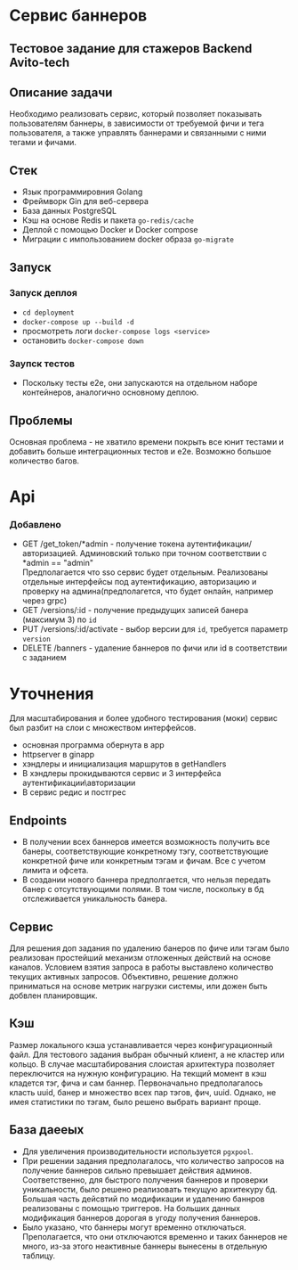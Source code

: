 # Сервис баннеров
## Тестовое задание для стажеров Backend Avito-tech

## Описание задачи
Необходимо реализовать сервис, который позволяет показывать пользователям баннеры, в зависимости от требуемой фичи и тега
пользователя, а также управлять баннерами и связанными с ними тегами и фичами.

## Стек
- Язык программировния Golang
- Фреймворк Gin для веб-сервера
- База данных PostgreSQL
- Кэш на основе Redis и пакета `go-redis/cache`
- Деплой с помощью Docker и Docker compose
- Миграции с импользованием docker образа `go-migrate`

## Запуск
### Запуск деплоя
- `cd deployment`
- `docker-compose up --build -d`
- просмотреть логи `docker-compose logs <service>`
- остановить `docker-compose down`
### Заупск тестов 
- Поскольку тесты e2e, они запускаются на отдельном наборе контейнеров, аналогично основному деплою.

## Проблемы
Основная проблема - не хватило времени покрыть все юнит тестами и добавить больше интеграционных тестов и e2e. Возможно большое количество багов.

# Api

### Добавлено

- GET /get_token/*admin - получение токена аутентификации/авторизацией. Админовский только при точном соответствии с *admin == "admin"  
Предполагается что sso сервис будет отдельным. Реализованы отдельные интерфейсы под аутентификацию, авторизацию и проверку на админа(предполагется, что будет онлайн, например через grpc)
- GET /versions/:id - получение предыдущих записей банера (максимум 3) по `id`
- PUT /versions/:id/activate - выбор версии для `id`, требуется параметр `version`
- DELETE /banners - удаление баннеров по фичи или id в соответствии с заданием

# Уточнения
Для масштабирования и более удобного тестирования (моки) сервис был разбит на слои с множеством интерфейсов.
- основная программа обернута в app
- httpserver в ginapp
- хэндлеры и инициализация маршрутов в getHandlers
- В хэндлеры прокидываются сервис и 3 интерфейса аутентификации\авторизации
- В сервис редис и постгрес

## Endpoints
- В получении всех баннеров имеется возможность получить все банеры, соответствующие конкретному тэгу, соответствующие конкретной фиче или конкретным тэгам и фичам. Все с учетом лимита и офсета. 
- В создании нового баннера предполгается, что нельзя передать банер с отсутствующими полями. В том числе, поскольку в бд отслеживается уникальность банера.

## Сервис
Для решения доп задания по удалению банеров по фиче или тэгам было реализован простейший механизм отложенных действий на основе каналов. Условием взятия запроса в работы выставлено количество текущих
активных запросов. Объективно, решение должно приниматься на основе метрик нагрузки системы, или дожен быть добвлен планировщик. 

## Кэш 
Размер локального кэша устанавливается через конфигурационный файл. Для тестового задания выбран обычный клиент, а не кластер или кольцо. В случае масштабирования слоистая архитектура позволяет переключится
на нужную конфигурацию. На текщий момент в кэш кладется тэг, фича и сам баннер. Первоначально предполагалось класть uuid, банер и множество всех пар тэгов, фич, uuid. Однако, не имея статистики по тэгам, было решено выбрать вариант проще.

## База даееых
- Для увеличения производительности используется `pgxpool`. 
- При решении задания предполагалось, что количество запросов на получение баннеров сильно превышает действия админов. Соответственно, для быстрого получения баннеров и
проверки уникальности, было решено реализовать текущую архитекуру бд. Большая часть дейсвтий по модификации и удалению баннров реализованы с помощью триггеров. На больших данных модификация баннеров дорогая в угоду получения баннеров.
- Было указано, что баннеры могут временно отключаться. Преполагается, что они отключаются временно и таких баннеров не много, из-за этого неактивные баннеры вынесены в отдельную таблицу.